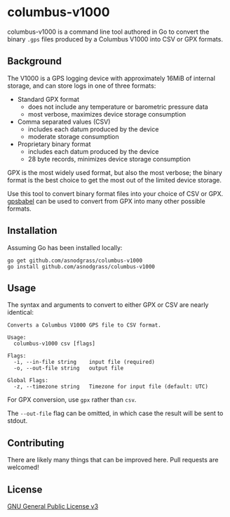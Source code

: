 # columbus-v1000

columbus-v1000 is a command line tool authored in Go to convert the binary
`.gps` files produced by a Columbus V1000 into CSV or GPX formats.

## Background

The V1000 is a GPS logging device with approximately 16MiB of internal storage,
and can store logs in one of three formats:

* Standard GPX format
  * does not include any temperature or barometric pressure data
  * most verbose, maximizes device storage consumption
* Comma separated values (CSV)
  * includes each datum produced by the device
  * moderate storage consumption
* Proprietary binary format
  * includes each datum produced by the device
  * 28 byte records, minimizes device storage consumption

GPX is the most widely used format, but also the most verbose; the binary format
is the best choice to get the most out of the limited device storage.

Use this tool to convert binary format files into your choice of CSV or GPX.
[gpsbabel][] can be used to convert from GPX into many other possible formats.

## Installation

Assuming Go has been installed locally:

    go get github.com/asnodgrass/columbus-v1000
    go install github.com/asnodgrass/columbus-v1000

## Usage

The syntax and arguments to convert to either GPX or CSV are nearly identical:

    Converts a Columbus V1000 GPS file to CSV format.

    Usage:
      columbus-v1000 csv [flags]

    Flags:
      -i, --in-file string    input file (required)
      -o, --out-file string   output file

    Global Flags:
      -z, --timezone string   Timezone for input file (default: UTC)

For GPX conversion, use `gpx` rather than `csv`.

The `--out-file` flag can be omitted, in which case the result will be sent to
stdout.

## Contributing

There are likely many things that can be improved here. Pull requests are
welcomed!

## License

[GNU General Public License v3](LICENSE)

[gpsbabel]: <https://www.gpsbabel.org/>
